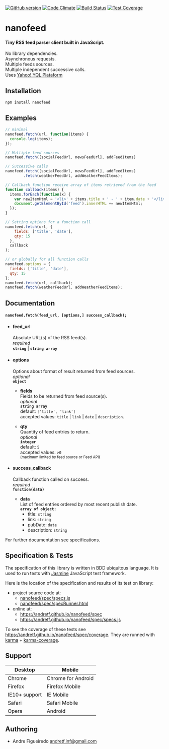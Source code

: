 [![GitHub version](https://badge.fury.io/gh/andretf%2Fnanofeed.svg)](https://badge.fury.io/gh/andretf%2Fnanofeed)
[![Code Climate](https://codeclimate.com/github/andretf/nanofeed/badges/gpa.svg)](https://codeclimate.com/github/andretf/nanofeed)
[![Build Status](https://travis-ci.org/andretf/nanofeed.svg?branch=master)](https://travis-ci.org/andretf/nanofeed)
[![Test Coverage](https://codeclimate.com/github/andretf/nanofeed/badges/coverage.svg)](https://codeclimate.com/github/andretf/nanofeed/coverage)
# nanofeed
#### Tiny RSS feed parser client built in JavaScript.

No library dependencies.<br>
Asynchronous requests.<br>
Multiple feeds sources.<br>
Multiple independent successive calls.<br>
Uses [Yahoo! YQL Plataform](https://developer.yahoo.com/yql)

## Installation

    npm install nanofeed

## Examples
```javascript
// minimal
nanofeed.fetch(url, function(items) {
  console.log(items);
});

// Multiple feed sources
nanofeed.fetch([socialFeedUrl, newsFeedUrl], addFeedItems)

// Successive calls
nanofeed.fetch([socialFeedUrl, newsFeedUrl], addFeedItems)
        .fetch(weatherFeedUrl, addWeatherFeedItems);

// Callback function receive array of items retrieved from the feed
function callback(items) {
  items.forEach(function(x) {
    var newItemHtml = '<li>' + items.title + ' - ' + item.date + '</li>';
    document.getElementById('feed').innerHTML += newItemHtml;
  });
}

// Setting options for a function call
nanofeed.fetch(url, {
    fields: ['title', 'date'],
    qty: 15
  },
  callback
);

// or globally for all function calls
nanofeed.options = {
  fields: ['title', 'date'],
  qty: 15
};
nanofeed.fetch(url, callback);
nanofeed.fetch(weatherFeedUrl, addWeatherFeedItems);
```

## Documentation
#### `nanofeed.fetch(feed_url, [options,] success_callback);`

- #### feed_url<br>
  Absolute URL(s) of the RSS feed(s).<br>
*required*<br>
  **`string`** | **`string array`**

- #### options<br>
  Options about format of result returned from feed sources.<br>
*optional*<br>
  **`object`**<br>

  - **fields**<br>
    Fields to be returned from feed source(s).<br>
  *optional* <br>
    **`string array`**<br>
    default: `['title', 'link']`<br>
    accepted values: `title` | `link` | `date` | `description`.

  - **qty**<br>
    Quantity of feed entries to return.<br>
  *optional*<br>
    **`integer`**<br>
    default: `5`<br>
  accepted values: `>0` *<br>
  <sup>*</sup><sup>(maximum limited by feed source or Feed API)</sup>

- #### success_callback<br>
  Callback function called on success.<br>
*required*<br>
  **`function(data)`**

  - **data**<br>
  List of feed entries ordered by most recent publish date.<br>
  **`array of object:`**<br>
    - title: `string`
    - link: `string`
    - pubDate: `date`
    - description: `string`

For further documentation see specifications.

## Specification & Tests

The specification of this library is written in BDD ubiquitous language.
It is used to run tests with [Jasmine](https://github.com/jasmine/jasmine) JavaScript test framework.

Here is the location of the specification and results of its test on library:
- project source code at:
    - [nanofeed/spec/specs.js](https://github.com/andretf/nanofeed/blob/master/spec/specs.js)
    - [nanofeed/spec/specRunner.html](https://github.com/andretf/nanofeed/blob/master/spec/specRunner.html)
- online at:
    - https://andretf.github.io/nanofeed/spec
    - https://andretf.github.io/nanofeed/spec/specs.js

To see the coverage of these tests see https://andretf.github.io/nanofeed/spec/coverage. They are runned with [karma](https://github.com/karma-runner/karma) + [karma-coverage](https://github.com/karma-runner/karma-coverage).

## Support

Desktop | Mobile
--------|---------
Chrome  | Chrome for Android
Firefox | Firefox Mobile
IE10+ support | IE Mobile
Safari  | Safari Mobile
Opera   | Android

## Authoring
- Andre Figueiredo <andretf.inf@gmail.com>
